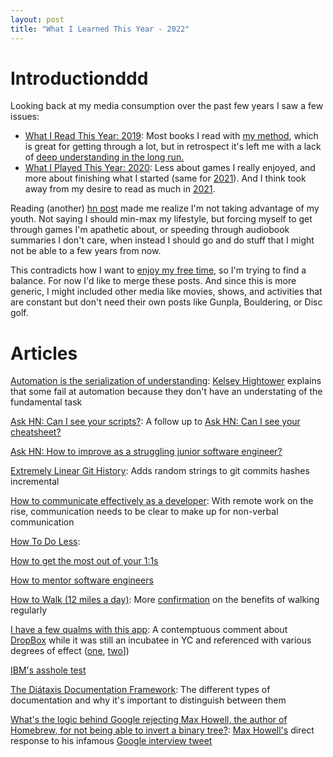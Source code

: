 ```yaml
---
layout: post
title: "What I Learned This Year - 2022"
---
```


# Introductionddd

Looking back at my media consumption over the past few years I saw a few issues:
* [What I Read This Year: 2019]({{site.baseurl}}/2020/01/02/what-i-read-this-year.html): Most books I read with [my method]({{site.baseurl}}/2020/10/01/how-i-read.html), which is great for getting through a lot, but in retrospect it's left me with a lack of [deep understanding in the long run.](https://news.ycombinator.com/item?id=29621642)
* [What I Played This Year: 2020]({{site.baseurl}}/2021/01/02/what-i-played-this-year.html): Less about games I really enjoyed, and more about finishing what I started (same for [2021]({{site.baseurl}}/2022/01/02/what-i-played-this-year.html)). And I think took away from my desire to read as much in [2021]({{site.baseurl}}/2022/01/01/what-i-read-this-year.html).

Reading (another) [hn post](https://news.ycombinator.com/item?id=29755155) made me realize I'm not taking advantage of my youth. Not saying I should min-max my lifestyle, but forcing myself to get through games I'm apathetic about, or speeding through audiobook summaries I don't care, when instead I should go and do stuff that I might not be able to a few years from now.

This contradicts how I want to [enjoy my free time]({{site.baseurl}}/2021/06/01/purposeful-play.html), so I'm trying to find a balance. For now I'd like to merge these posts. And since this is more generic, I might included other media like movies, shows, and activities that are constant but don't need their own posts like Gunpla, Bouldering, or Disc golf.

# Articles

[Automation is the serialization of understanding](https://changelog.com/posts/automation-is-the-serialization-of-understanding): [Kelsey Hightower](https://en.wikipedia.org/wiki/Kelsey_Hightower) explains that some fail at automation because they don't have an understating of the fundamental task

[Ask HN: Can I see your scripts?](https://news.ycombinator.com/item?id=32467957): A follow up to [Ask HN: Can I see your cheatsheet?](https://news.ycombinator.com/item?id=31928736)

[Ask HN: How to improve as a struggling junior software engineer?](https://news.ycombinator.com/item?id=30974544)

[Extremely Linear Git History](https://westling.dev/b/extremely-linear-git): Adds random strings to git commits hashes incremental

[How to communicate effectively as a developer](https://www.karlsutt.com/articles/communicating-effectively-as-a-developer/): With remote work on the rise, communication needs to be clear to make up for non-verbal communication

[How To Do Less](https://alexturek.com/2022-03-07-How-to-do-less/):

[How to get the most out of your 1:1s](https://erik.wiffin.com/posts/how-to-get-the-most-out-of-your-11s/)

[How to mentor software engineers](https://xdg.me/mentor-engineers/)

[How to Walk (12 miles a day)](https://walkingtheworld.substack.com/p/how-to-walk-12-miles-a-day): More [confirmation](https://hbr.org/2021/02/dont-underestimate-the-power-of-a-walk) on the benefits of walking regularly

[I have a few qualms with this app](https://news.ycombinator.com/item?id=9224): A contemptuous comment about [DropBox](https://www.dropbox.com/) while it was still an incubatee in YC and referenced with various degrees of effect ([one](https://news.ycombinator.com/item?id=31682358), [two](https://news.ycombinator.com/item?id=31432743)])

[IBM's asshole test ](https://johnpublic.mataroa.blog/blog/the-asshole-test/)

[The Diátaxis Documentation Framework](https://diataxis.fr/): The different types of documentation and why it's important to distinguish between them

[What's the logic behind Google rejecting Max Howell, the author of Homebrew, for not being able to invert a binary tree?](https://www.quora.com/Whats-the-logic-behind-Google-rejecting-Max-Howell-the-author-of-Homebrew-for-not-being-able-to-invert-a-binary-tree/answer/Max-Howell?share=1): [Max Howell's](https://mxcl.dev/) direct response to his infamous [Google interview tweet](https://twitter.com/mxcl/status/608682016205344768)